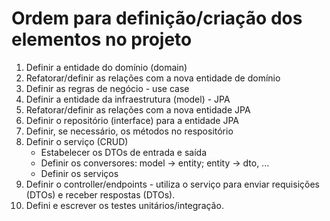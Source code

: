 # Ordem para definição/criação dos elementos no projeto

1. Definir a entidade do domínio (domain)
1. Refatorar/definir as relações com a nova entidade de domínio
1. Definir as regras de negócio - use case
1. Definir a entidade da infraestrutura (model) - JPA
1. Refatorar/definir as relações com a nova entidade JPA
1. Definir o repositório (interface) para a entidade JPA
1. Definir, se necessário, os métodos no respositório
1. Definir o serviço (CRUD)
    - Estabelecer os DTOs de entrada e saída
    - Definir os conversores: model -> entity; entity -> dto, ...
    - Definir os serviços
1. Definir o controller/endpoints - utiliza o serviço para enviar requisições (DTOs) e receber respostas (DTOs).
1. Defini e escrever os testes unitários/integração.